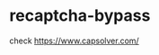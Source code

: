 # recaptcha-bypass
check https://www.capsolver.com/ 



















                                                         